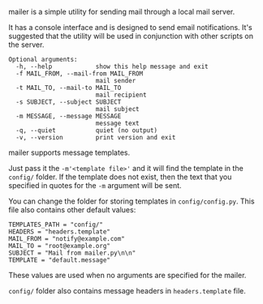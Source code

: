 mailer is a simple utility for sending mail through a local mail server.

It has a console interface and is designed to send email notifications.
It's suggested that the utility will be used in conjunction with other scripts on the server.

```
Optional arguments:
  -h, --help            show this help message and exit
  -f MAIL_FROM, --mail-from MAIL_FROM
                        mail sender
  -t MAIL_TO, --mail-to MAIL_TO
                        mail recipient
  -s SUBJECT, --subject SUBJECT
                        mail subject
  -m MESSAGE, --message MESSAGE
                        message text
  -q, --quiet           quiet (no output)
  -v, --version         print version and exit
```

mailer supports message templates.

Just pass it the `-m'<template file>'` and it will find the template in the `config/` folder.
If the template does not exist, then the text that you specified in quotes for the `-m` argument will be sent.

You can change the folder for storing templates in `config/config.py`.
This file also contains other default values:

```
TEMPLATES_PATH = "config/"
HEADERS = "headers.template"
MAIL_FROM = "notify@example.com"
MAIL_TO = "root@example.org"
SUBJECT = "Mail from mailer.py\n\n"
TEMPLATE = "default.message"
```

These values are used when no arguments are specified for the mailer.

`config/` folder also contains message headers in `headers.template` file.
